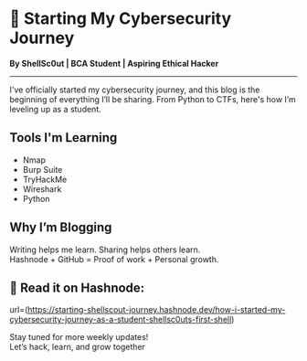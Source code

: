 # 🚀 Starting My Cybersecurity Journey

**By ShellSc0ut | BCA Student | Aspiring Ethical Hacker**

---

I've officially started my cybersecurity journey, and this blog is the beginning of everything I’ll be sharing. From Python to CTFs, here's how I’m leveling up as a student.

## Tools I'm Learning

- Nmap
- Burp Suite
- TryHackMe
- Wireshark
- Python

## Why I’m Blogging

Writing helps me learn. Sharing helps others learn.  
Hashnode + GitHub = Proof of work + Personal growth.

## 🔗 Read it on Hashnode:
url=(https://starting-shellscout-journey.hashnode.dev/how-i-started-my-cybersecurity-journey-as-a-student-shellsc0uts-first-shell)

 Stay tuned for more weekly updates!  
Let’s hack, learn, and grow together 
